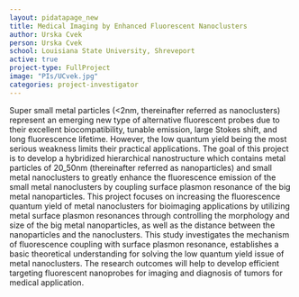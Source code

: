 ```yaml
---
layout: pidatapage_new
title: Medical Imaging by Enhanced Fluorescent Nanoclusters
author: Urska Cvek
person: Urska Cvek
school: Louisiana State University, Shreveport
active: true
project-type: FullProject
image: "PIs/UCvek.jpg"
categories: project-investigator
---
```


<p>Super small metal particles (<2nm, thereinafter referred as nanoclusters) represent an emerging new type of alternative fluorescent probes due to their excellent biocompatibility, tunable emission, large Stokes shift, and long fluorescence lifetime. However, the low quantum yield being the most serious weakness limits their practical applications. The goal of this project is to develop a hybridized hierarchical nanostructure which contains metal particles of 20_50nm (thereinafter referred as nanoparticles) and small metal nanoclusters to greatly enhance the fluorescence emission of the small metal nanoclusters by coupling surface plasmon resonance of the big metal nanoparticles. This project focuses on increasing the fluorescence quantum yield of metal nanoclusters for bioimaging applications by utilizing metal surface plasmon resonances through controlling the morphology and size of the big metal nanoparticles, as well as the distance between the nanoparticles and the nanoclusters. This study investigates the mechanism of fluorescence coupling with surface plasmon resonance, establishes a basic theoretical understanding for solving the low quantum yield issue of metal nanoclusters. The research outcomes will help to develop efficient targeting fluorescent nanoprobes for imaging and diagnosis of tumors for medical application.</p>
